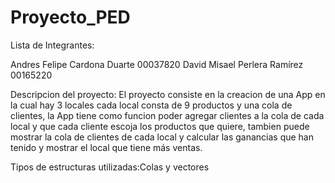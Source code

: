 # Proyecto_PED

Lista de Integrantes:

Andres Felipe Cardona Duarte 00037820
David Misael Perlera Ramírez 00165220

Descripcion del proyecto: El proyecto consiste en la creacion de una App en la cual hay 3 locales 
cada local consta de 9 productos y una cola de clientes, la App tiene como funcion poder agregar clientes
a la cola de cada local y que cada cliente escoja los productos que quiere, tambien puede mostrar la
cola de clientes de cada local y calcular las ganancias que han tenido y mostrar el local que tiene
más ventas.

Tipos de estructuras utilizadas:Colas y vectores


